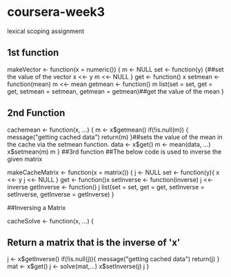 # coursera-week3
lexical scoping assignment
## 1st function
makeVector <- function(x = numeric()) {
        m <- NULL
        set <- function(y) {##set the value of the vector
                x <<- y
                m <<- NULL
        }
        get <- function() x
        setmean <- function(mean) m <<- mean
        getmean <- function() m
        list(set = set, get = get,
             setmean = setmean,
             getmean = getmean)##get the value of the mean
}
## 2nd Function
cachemean <- function(x, ...) {
        m <- x$getmean()
        if(!is.null(m)) {
                message("getting cached data")
                return(m)
        }##sets the value of the mean in the cache via the setmean function.
        data <- x$get()
        m <- mean(data, ...)
        x$setmean(m)
        m
}
##3rd function
##The below code is used to inverse the given matrix

makeCacheMatrix <- function(x = matrix()) {
  j <- NULL
  set <- function(y){
  x <<- y
  j <<- NULL
  }
  get <- function()x
  setInverse <- function(inverse) j <<- inverse
  getInverse <- function() j 
  list(set = set, get = get, 
  setInverse = setInverse, 
  getInverse = getInverse)
}

##Inversing a Matrix

cacheSolve <- function(x, ...) {
## Return a matrix that is the inverse of 'x'
  j <- x$getInverse()
  if(!is.null(j)){
  message("getting cached data")
  return(j)
  }
  mat <- x$get()
  j <- solve(mat,...)
  x$setInverse(j)
  j
}
